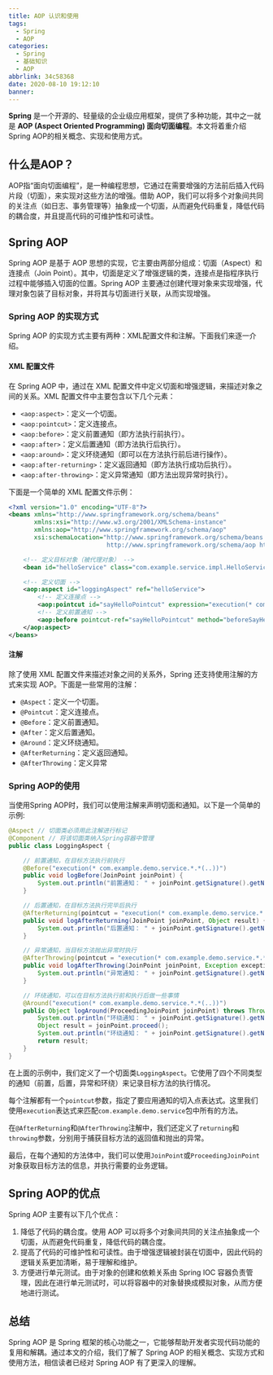```yaml
---
title: AOP 认识和使用
tags:
  - Spring
  - AOP
categories:
  - Spring
  - 基础知识
  - AOP
abbrlink: 34c58368
date: 2020-08-10 19:12:10
banner:
---
```


**Spring** 是一个开源的、轻量级的企业级应用框架，提供了多种功能，其中之一就是 **AOP (Aspect Oriented Programming) 面向切面编程**。本文将着重介绍Spring AOP的相关概念、实现和使用方式。

## 什么是AOP？

AOP指“面向切面编程”，是一种编程思想，它通过在需要增强的方法前后插入代码片段（切面），来实现对这些方法的增强。借助 AOP，我们可以将多个对象间共同的关注点（如日志、事务管理等）抽象成一个切面，从而避免代码重复，降低代码的耦合度，并且提高代码的可维护性和可读性。

## Spring AOP

Spring AOP 是基于 AOP 思想的实现，它主要由两部分组成：切面（Aspect）和连接点（Join Point）。其中，切面是定义了增强逻辑的类，连接点是指程序执行过程中能够插入切面的位置。Spring AOP 主要通过创建代理对象来实现增强，代理对象包装了目标对象，并将其与切面进行关联，从而实现增强。

### Spring AOP 的实现方式

Spring AOP 的实现方式主要有两种：XML配置文件和注解。下面我们来逐一介绍。

#### XML 配置文件

在 Spring AOP 中，通过在 XML 配置文件中定义切面和增强逻辑，来描述对象之间的关系。XML 配置文件中主要包含以下几个元素：

- `<aop:aspect>`：定义一个切面。
- `<aop:pointcut>`：定义连接点。
- `<aop:before>`：定义前置通知（即方法执行前执行）。
- `<aop:after>`：定义后置通知（即方法执行后执行）。
- `<aop:around>`：定义环绕通知（即可以在方法执行前后进行操作）。
- `<aop:after-returning>`：定义返回通知（即方法执行成功后执行）。
- `<aop:after-throwing>`：定义异常通知（即方法出现异常时执行）。

下面是一个简单的 XML 配置文件示例：

```xml
<?xml version="1.0" encoding="UTF-8"?>
<beans xmlns="http://www.springframework.org/schema/beans"
       xmlns:xsi="http://www.w3.org/2001/XMLSchema-instance"
       xmlns:aop="http://www.springframework.org/schema/aop"
       xsi:schemaLocation="http://www.springframework.org/schema/beans http://www.springframework.org/schema/beans/spring-beans.xsd
                           http://www.springframework.org/schema/aop http://www.springframework.org/schema/aop/spring-aop.xsd">

    <!-- 定义目标对象（被代理对象） -->
    <bean id="helloService" class="com.example.service.impl.HelloServiceImpl" />

    <!-- 定义切面 -->
    <aop:aspect id="loggingAspect" ref="helloService">
        <!-- 定义连接点 -->
        <aop:pointcut id="sayHelloPointcut" expression="execution(* com.example.service.HelloService.sayHello(..))" />
        <!-- 定义前置通知 -->
        <aop:before pointcut-ref="sayHelloPointcut" method="beforeSayHello" />
    </aop:aspect>
</beans>
```

#### 注解

除了使用 XML 配置文件来描述对象之间的关系外，Spring 还支持使用注解的方式来实现 AOP。下面是一些常用的注解：

- `@Aspect`：定义一个切面。
- `@Pointcut`：定义连接点。
- `@Before`：定义前置通知。
- `@After`：定义后置通知。
- `@Around`：定义环绕通知。
- `@AfterReturning`：定义返回通知。
- `@AfterThrowing`：定义异常

### Spring AOP的使用

当使用Spring AOP时，我们可以使用注解来声明切面和通知。以下是一个简单的示例:

```java
@Aspect // 切面类必须用此注解进行标记
@Component // 将该切面类纳入Spring容器中管理
public class LoggingAspect {

    // 前置通知，在目标方法执行前执行
    @Before("execution(* com.example.demo.service.*.*(..))") 
    public void logBefore(JoinPoint joinPoint) {
        System.out.println("前置通知： " + joinPoint.getSignature().getName() + " 方法将被执行");
    }

    // 后置通知，在目标方法执行完毕后执行
    @AfterReturning(pointcut = "execution(* com.example.demo.service.*.*(..))", returning = "result")
    public void logAfterReturning(JoinPoint joinPoint, Object result) {
        System.out.println("后置通知： " + joinPoint.getSignature().getName() + " 方法已执行完毕，返回值为：" + result);
    }

    // 异常通知，当目标方法抛出异常时执行
    @AfterThrowing(pointcut = "execution(* com.example.demo.service.*.*(..))", throwing = "exception")
    public void logAfterThrowing(JoinPoint joinPoint, Exception exception) {
        System.out.println("异常通知： " + joinPoint.getSignature().getName() + " 方法发生异常，异常信息为：" + exception.getMessage());
    }

    // 环绕通知，可以在目标方法执行前和执行后做一些事情
    @Around("execution(* com.example.demo.service.*.*(..))") 
    public Object logAround(ProceedingJoinPoint joinPoint) throws Throwable {
        System.out.println("环绕通知： " + joinPoint.getSignature().getName() + " 方法开始执行");
        Object result = joinPoint.proceed();
        System.out.println("环绕通知： " + joinPoint.getSignature().getName() + " 方法已执行完毕，返回值为：" + result);
        return result;
    }
}
```

在上面的示例中，我们定义了一个切面类`LoggingAspect`。它使用了四个不同类型的通知（前置，后置，异常和环绕）来记录目标方法的执行情况。

每个注解都有一个`pointcut`参数，指定了要应用通知的切入点表达式。这里我们使用`execution`表达式来匹配`com.example.demo.service`包中所有的方法。

在`@AfterReturning`和`@AfterThrowing`注解中，我们还定义了`returning`和`throwing`参数，分别用于捕获目标方法的返回值和抛出的异常。

最后，在每个通知的方法体中，我们可以使用`JoinPoint`或`ProceedingJoinPoint`对象获取目标方法的信息，并执行需要的业务逻辑。

## Spring AOP的优点

Spring AOP 主要有以下几个优点：

1. 降低了代码的耦合度。使用 AOP 可以将多个对象间共同的关注点抽象成一个切面，从而避免代码重复，降低代码的耦合度。
2. 提高了代码的可维护性和可读性。由于增强逻辑被封装在切面中，因此代码的逻辑关系更加清晰，易于理解和维护。
3. 方便进行单元测试。由于对象的创建和依赖关系由 Spring IOC 容器负责管理，因此在进行单元测试时，可以将容器中的对象替换成模拟对象，从而方便地进行测试。

## 总结

Spring AOP 是 Spring 框架的核心功能之一，它能够帮助开发者实现代码功能的复用和解耦。通过本文的介绍，我们了解了 Spring AOP 的相关概念、实现方式和使用方法，相信读者已经对 Spring AOP 有了更深入的理解。
